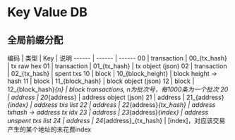 # Key Value DB

## 全局前缀分配

编码 | 类型 | Key | 说明 
------ | ------ | ------
00 | transaction | 00_{tx_hash} | tx raw hex
01 | transaction | 01_{tx_hash} | tx object (json)
02 | transaction | 02_{tx_hash} | spent txs
10 | block | 10_{block_height} | block height -> hash
11 | block | 11_{block_hash} | block object (json)
12 | block | 12_{block_hash}_{n} | block transactions, n为批次号，每1000条为一个批次
20 | address | 20_{address} | address object (json) 
21 | address | 21_{address}_{index} | address txs list
22 | address | 22_{address}_{tx_hash} | address txhash -> address tx idx
23 | address | 23_{address}_{index} | address unspent txs list
24 | address | 24_{address}_{tx_hash} | [index]，对应该交易产生的某个地址的未花费index
